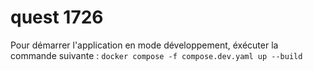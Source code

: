 # quest 1726
Pour démarrer l'application en mode développement, éxécuter la commande suivante :
`docker compose -f compose.dev.yaml up --build`

